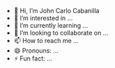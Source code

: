 - 👋 Hi, I’m John Carlo Cabanilla
- 👀 I’m interested in ...
- 🌱 I’m currently learning ...
- 💞️ I’m looking to collaborate on ...
- 📫 How to reach me ...
- 😄 Pronouns: ...
- ⚡ Fun fact: ...

<!---
caloy07d/caloy07d is a ✨ special ✨ repository because its `README.md` (this file) appears on your GitHub profile.
You can click the Preview link to take a look at your changes.
--->
